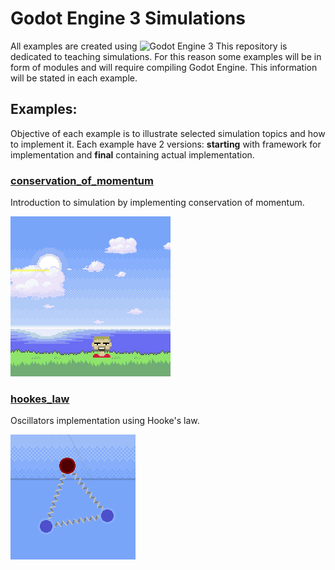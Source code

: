 # Godot Engine 3 Simulations
All examples are created using ![Godot Engine 3](https://github.com/godotengine/godot)
This repository is dedicated to teaching simulations. For this reason some examples will be in form of modules and will require compiling Godot Engine. This information will be stated in each example.

## Examples:
Objective of each example is to illustrate selected simulation topics and how to implement it.
Each example have 2 versions: <b>starting</b> with framework for implementation and <b> final</b> containing actual implementation.

### [conservation_of_momentum](/final/conservation_of_momentum)
Introduction to simulation by implementing conservation of momentum.

![conservation_of_momentum](/assets/examples_animations/conservation_of_momentum.gif)

### [hookes_law](/final/hookes_law)
Oscillators implementation using Hooke's law.

![conservation_of_momentum](/assets/examples_animations/hookes_law.gif)
